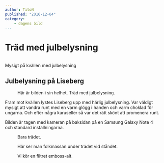 ```yaml
---
author: TitoN
published: "2016-12-04"
category:
    - dagens bild
...
```

Träd med julbelysning
==================================

<figure class="figure center w100">
<!-- <a href="image/blogg/20161204_092558.jpg"><img src="image/blogg/20161204_092558.jpg?w=700&h=150&a=0,20,20,50&cf" alt=""/></a> -->
<a href="image/blogg/20161204_163503.jpg"><img src="image/blogg/20161204_163503.jpg?aro&w=960&h=200&a=30,0,30,0&cf" alt=""/></a>

</figure>

Mysigt på kvällen med julbelysning

<!--more-->



Julbelysning på Liseberg
-----------------------------------


<figure class="figure right w50">
<a href="image/blogg/20161204_163503.jpg"><img src="image/blogg/20161204_163503.jpg?aro&w=500" alt=""/></a>
<figcaption markdown=1>Här är bilden i sin helhet. Träd med julbelysning.</figcaption>
</figure>
Fram mot kvällen lystes Liseberg upp med härlig julbelysning.
Var väldigt mysigt att vandra runt med en varm glögg i handen och varm choklad för ungarna. Och efter några karuseller så var det rätt skönt att promenera runt.

Bilden är tagen med kameran på baksidan på en Samsung Galaxy Note 4 och standard inställningarna.

<figure class="figure w25">
<a href="image/blogg/20161204_163503.jpg"><img src="image/blogg/20161204_163503.jpg?aro&w=400&a=15,0,20,0&cf" alt=""/></a>
<figcaption markdown=1>Bara trädet.</figcaption>
</figure>

<figure class="figure center w100">
<a href="image/blogg/20161204_163503.jpg"><img src="image/blogg/20161204_163503.jpg?aro&w=960&a=85,0,0,0&cf" alt=""/></a>
<figcaption markdown=1>Här ser man folkmassan under trädet vid ståndet.</figcaption>
</figure>

<figure class="figure center w100">
<a href="image/blogg/20161204_163503.jpg"><img src="image/blogg/20161204_163503.jpg?aro&w=960&cf&convolve=emboss-alt" alt=""/></a>
<figcaption markdown=1>Vi kör en filtret emboss-alt.</figcaption>
</figure>
